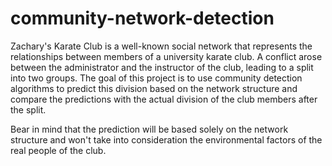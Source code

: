 # community-network-detection

Zachary's Karate Club is a well-known social network that represents the relationships between members of a university karate club.
A conflict arose between the administrator and the instructor of the club, leading to a split into two groups. The goal of this project
is to use community detection algorithms to predict this division based on the network structure and compare the predictions with
the actual division of the club members after the split.

Bear in mind that the prediction will be based solely on the network structure and won't take into consideration the environmental
factors of the real people of the club.
